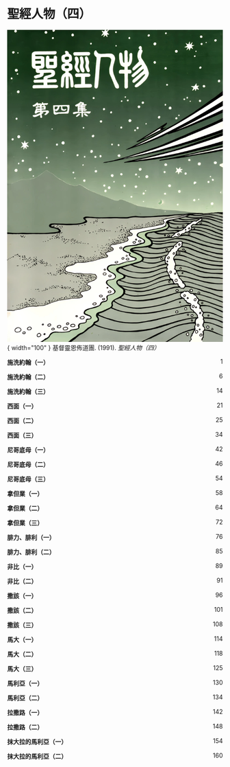 # 聖經人物（四）
![](../images/cover/聖經人物（四）.webp){ width="100" }
基督靈恩佈道團. (1991). *聖經人物（四）*

**施洗約翰（一）** <span style="float: right;">1</span>

**施洗約翰（二）** <span style="float: right;">6</span>

**施洗約翰（三）** <span style="float: right;">14</span>

**西面（一）** <span style="float: right;">21</span>

**西面（二）** <span style="float: right;">25</span>

**西面（三）** <span style="float: right;">34</span>

**尼哥底母（一）** <span style="float: right;">42</span>

**尼哥底母（二）** <span style="float: right;">46</span>

**尼哥底母（三）** <span style="float: right;">54</span>

**拿但業（一）** <span style="float: right;">58</span>

**拿但業（二）** <span style="float: right;">64</span>

**拿但業（三）** <span style="float: right;">72</span>

**腓力、腓利（一）** <span style="float: right;">76</span>

**腓力、腓利（二）** <span style="float: right;">85</span>

**非比（一）** <span style="float: right;">89</span>

**非比（二）** <span style="float: right;">91</span>

**撒該（一）** <span style="float: right;">96</span>

**撒該（二）** <span style="float: right;">101</span>

**撒該（三）** <span style="float: right;">108</span>

**馬大（一）** <span style="float: right;">114</span>

**馬大（二）** <span style="float: right;">118</span>

**馬大（三）** <span style="float: right;">125</span>

**馬利亞（一）** <span style="float: right;">130</span>

**馬利亞（二）** <span style="float: right;">134</span>

**拉撒路（一）** <span style="float: right;">142</span>

**拉撒路（二）** <span style="float: right;">148</span>

**抹大拉的馬利亞（一）** <span style="float: right;">154</span>

**抹大拉的馬利亞（二）** <span style="float: right;">160</span>
